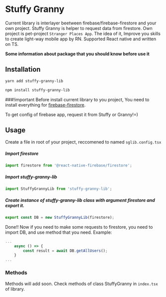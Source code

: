 # Stuffy Granny

Current library is interlayer beetween firebase/firebase-firestore and your own project. Stuffy Granny is helper to request data from firestore. Own project is pet-project `Stranger Places App`.
The idea of it, Improve you skills to create light-way mobile app by RN. Supported React native and written on TS.

**Some information about package that you should know before use it**

## Installation

```bash
yarn add stuffy-granny-lib

npm install stuffy-granny-lib
```

###!important
Before install current library to you project, You need to install everything for [firebase-firestore](https://rnfirebase.io/firestore/usage "firebase-firestore").

To get config of firebase app, request it from Stuffy or Granny!=)

## Usage
Create a file in root of your project, reccomened to named `sglib.config.tsx`

 ##### Import firestore
```javascript
import firestore from '@react-native-firebase/firestore';
```
##### Import stuffy-granny-lib
```javascript
import StuffyGrannyLib from 'stuffy-granny-lib';
```
##### Create instance of stuffy-granny-lib class with argument firestore and export it.
```javascript
export const DB = new StuffyGrannyLib(firestore);
```
Done!!
Now if you need to make some requests to firestore, you need to import DB, and use method that you need.
Example:
```javascript
...
	async () => {
		const result = await DB.getAllUsers();
	}
...
```
### Methods
Methods will add soon. Check methods of class StuffyGranny in `index.tsx` of library.

